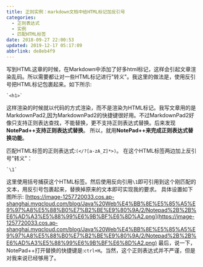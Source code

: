 ```yaml
---
title: 正则实例：markdown文档中给HTML标记加反引号
categories: 
  - 正则表达式
  - 实例
  - 匹配HTML标签
date: 2018-09-27 22:00:53
updated: 2019-12-17 05:17:09
abbrlink: de8eb4f9
---
```

<div id='my_toc'></div>
<style>.header_1{margin-left: 1em;}.header_2{margin-left: 2em;}.header_3{margin-left: 3em;}.header_4{margin-left: 4em;}.header_5{margin-left: 5em;}.header_6{margin-left: 6em;}</style>
<!--more-->
<script>if (navigator.platform.search('arm')==-1){document.getElementById('my_toc').style.display = 'none';}var e,p = document.getElementsByTagName('p');while (p.length>0) {e = p[0];e.parentElement.removeChild(e);}</script>

<!--end-->
写到HTML这章的时候，在Markdown中添加了好多html标记，这样会引起文章渲染乱码。所以需要都让对一些HTML标记进行"转义"。我这里的做法是，使用反引号把HTML标记包裹起来。如下所示:
```
`<h1>`
```
这样渲染的时候就以代码的方式渲染，而不是渲染为HTML标记。我写文章用的是MarkdownPad2,因为MarkdownPad2的快捷键很好用。不过MarkdownPad2好像只支持正则表达查找，不能替换，更不支持正则表达式替换。后来发现**NotePad++支持正则表达式替换**。
所以，就用**NotePad++来完成正则表达式替换功能**。

匹配HTML标签的正则表达式:`(</?[a-zA_Z]*>)`。
在这个HTML标签两边加上反引号"转义"：
```
`\1`
```
这里使用括号捕获这个HTML标签。然后使用反向引用`\1`即可引用到这个刚匹配的文本，用反引号包裹起来，替换掉原来的文本即可实现我的要求。
具体设置如下图所示:
[https://image-1257720033.cos.ap-shanghai.myqcloud.com/blog/Java%20Web%E4%BB%8E%E5%85%A5%E9%97%A8%E5%88%B0%E7%B2%BE%E9%80%9A/2/Notepad%2B%2B%E6%AD%A3%E5%88%99%E6%9B%BF%E6%8D%A2.png](https://image-1257720033.cos.ap-shanghai.myqcloud.com/blog/Java%20Web%E4%BB%8E%E5%85%A5%E9%97%A8%E5%88%B0%E7%B2%BE%E9%80%9A/2/Notepad%2B%2B%E6%AD%A3%E5%88%99%E6%9B%BF%E6%8D%A2.png)
最后，说一下，NotePad++打开替换的快捷键是:`ctrl+H`。当然，这个正则表达式并不严谨，但是对我来说已经够用了。
